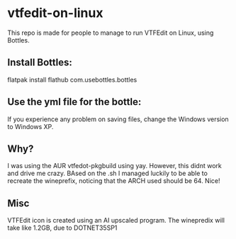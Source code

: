 # vtfedit-on-linux

This repo is made for people to manage to run VTFEdit on Linux, using Bottles.

## Install Bottles:

flatpak install flathub com.usebottles.bottles

## Use the yml file for the bottle:

If you experience any problem on saving files, change the Windows version to Windows XP.

## Why?

I was using the AUR vtfedot-pkgbuild using yay.
However, this didnt work and drive me crazy.
BAsed on the .sh I managed luckily to be able to recreate the wineprefix, noticing that the ARCH used should be 64.
Nice!

## Misc 

VTFEdit icon is created using an AI upscaled program.
The winepredix will take like 1.2GB, due to DOTNET35SP1
